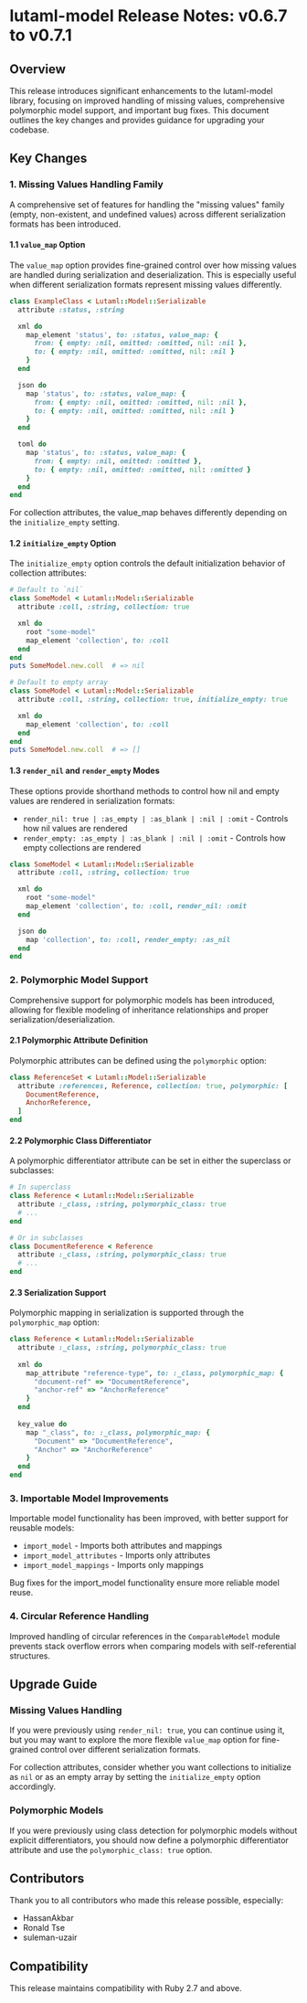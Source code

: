 # lutaml-model Release Notes: v0.6.7 to v0.7.1

## Overview

This release introduces significant enhancements to the lutaml-model library, focusing on improved handling of missing values, comprehensive polymorphic model support, and important bug fixes. This document outlines the key changes and provides guidance for upgrading your codebase.

## Key Changes

### 1. Missing Values Handling Family

A comprehensive set of features for handling the "missing values" family (empty, non-existent, and undefined values) across different serialization formats has been introduced.

#### 1.1 `value_map` Option

The `value_map` option provides fine-grained control over how missing values are handled during serialization and deserialization. This is especially useful when different serialization formats represent missing values differently.

```ruby
class ExampleClass < Lutaml::Model::Serializable
  attribute :status, :string

  xml do
    map_element 'status', to: :status, value_map: {
      from: { empty: :nil, omitted: :omitted, nil: :nil },
      to: { empty: :nil, omitted: :omitted, nil: :nil }
    }
  end

  json do
    map 'status', to: :status, value_map: {
      from: { empty: :nil, omitted: :omitted, nil: :nil },
      to: { empty: :nil, omitted: :omitted, nil: :nil }
    }
  end

  toml do
    map 'status', to: :status, value_map: {
      from: { empty: :nil, omitted: :omitted },
      to: { empty: :nil, omitted: :omitted, nil: :omitted }
    }
  end
end
```

For collection attributes, the value_map behaves differently depending on the `initialize_empty` setting.

#### 1.2 `initialize_empty` Option

The `initialize_empty` option controls the default initialization behavior of collection attributes:

```ruby
# Default to `nil`
class SomeModel < Lutaml::Model::Serializable
  attribute :coll, :string, collection: true

  xml do
    root "some-model"
    map_element 'collection', to: :coll
  end
end
puts SomeModel.new.coll  # => nil

# Default to empty array
class SomeModel < Lutaml::Model::Serializable
  attribute :coll, :string, collection: true, initialize_empty: true

  xml do
    map_element 'collection', to: :coll
  end
end
puts SomeModel.new.coll  # => []
```

#### 1.3 `render_nil` and `render_empty` Modes

These options provide shorthand methods to control how nil and empty values are rendered in serialization formats:

- `render_nil: true | :as_empty | :as_blank | :nil | :omit` - Controls how nil values are rendered
- `render_empty: :as_empty | :as_blank | :nil | :omit` - Controls how empty collections are rendered

```ruby
class SomeModel < Lutaml::Model::Serializable
  attribute :coll, :string, collection: true

  xml do
    root "some-model"
    map_element 'collection', to: :coll, render_nil: :omit
  end

  json do
    map 'collection', to: :coll, render_empty: :as_nil
  end
end
```

### 2. Polymorphic Model Support

Comprehensive support for polymorphic models has been introduced, allowing for flexible modeling of inheritance relationships and proper serialization/deserialization.

#### 2.1 Polymorphic Attribute Definition

Polymorphic attributes can be defined using the `polymorphic` option:

```ruby
class ReferenceSet < Lutaml::Model::Serializable
  attribute :references, Reference, collection: true, polymorphic: [
    DocumentReference,
    AnchorReference,
  ]
end
```

#### 2.2 Polymorphic Class Differentiator

A polymorphic differentiator attribute can be set in either the superclass or subclasses:

```ruby
# In superclass
class Reference < Lutaml::Model::Serializable
  attribute :_class, :string, polymorphic_class: true
  # ...
end

# Or in subclasses
class DocumentReference < Reference
  attribute :_class, :string, polymorphic_class: true
  # ...
end
```

#### 2.3 Serialization Support

Polymorphic mapping in serialization is supported through the `polymorphic_map` option:

```ruby
class Reference < Lutaml::Model::Serializable
  attribute :_class, :string, polymorphic_class: true
  
  xml do
    map_attribute "reference-type", to: :_class, polymorphic_map: {
      "document-ref" => "DocumentReference",
      "anchor-ref" => "AnchorReference"
    }
  end
  
  key_value do
    map "_class", to: :_class, polymorphic_map: {
      "Document" => "DocumentReference",
      "Anchor" => "AnchorReference"
    }
  end
end
```

### 3. Importable Model Improvements

Importable model functionality has been improved, with better support for reusable models:

- `import_model` - Imports both attributes and mappings
- `import_model_attributes` - Imports only attributes
- `import_model_mappings` - Imports only mappings

Bug fixes for the import_model functionality ensure more reliable model reuse.

### 4. Circular Reference Handling

Improved handling of circular references in the `ComparableModel` module prevents stack overflow errors when comparing models with self-referential structures.

## Upgrade Guide

### Missing Values Handling

If you were previously using `render_nil: true`, you can continue using it, but you may want to explore the more flexible `value_map` option for fine-grained control over different serialization formats.

For collection attributes, consider whether you want collections to initialize as `nil` or as an empty array by setting the `initialize_empty` option accordingly.

### Polymorphic Models

If you were previously using class detection for polymorphic models without explicit differentiators, you should now define a polymorphic differentiator attribute and use the `polymorphic_class: true` option.

## Contributors

Thank you to all contributors who made this release possible, especially:
- HassanAkbar
- Ronald Tse
- suleman-uzair

## Compatibility

This release maintains compatibility with Ruby 2.7 and above.